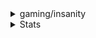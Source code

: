 <details>
  <summary>gaming/insanity</summary>
  
```mermaid
graph TD
  A[js gaming] --> B[java gaming]
  B --> C[android insanity]
  B --> D[kotlin gaming]
  C --> E[lua gaming]
  C --> F{linux gaming}
  D --> C
  C --> G[android modding]
  G --> F
  F --> H[distro insanity: ubuntu]
  H --> I[distro insanity: debian]
  I --> J[distro insanity: steamos]
  I --> K[distro insanity: mint]
  J --> L[distro insanity: arch]
  F --> C
```

</details>

<details>
  <summary>Stats</summary>

![SMOLKEYS's Stats](https://github-readme-stats.vercel.app/api?username=SMOLKEYS&theme=radical&show_icons=true&hide_border=false&count_private=true)

![SMOLKEYS's Streak](https://github-readme-streak-stats.herokuapp.com/?user=SMOLKEYS&theme=radical&hide_border=false)

![SMOLKEYS's Top Languages](https://github-readme-stats.vercel.app/api/top-langs/?username=SMOLKEYS&theme=radical&show_icons=true&hide_border=false&layout=compact)

</details>
